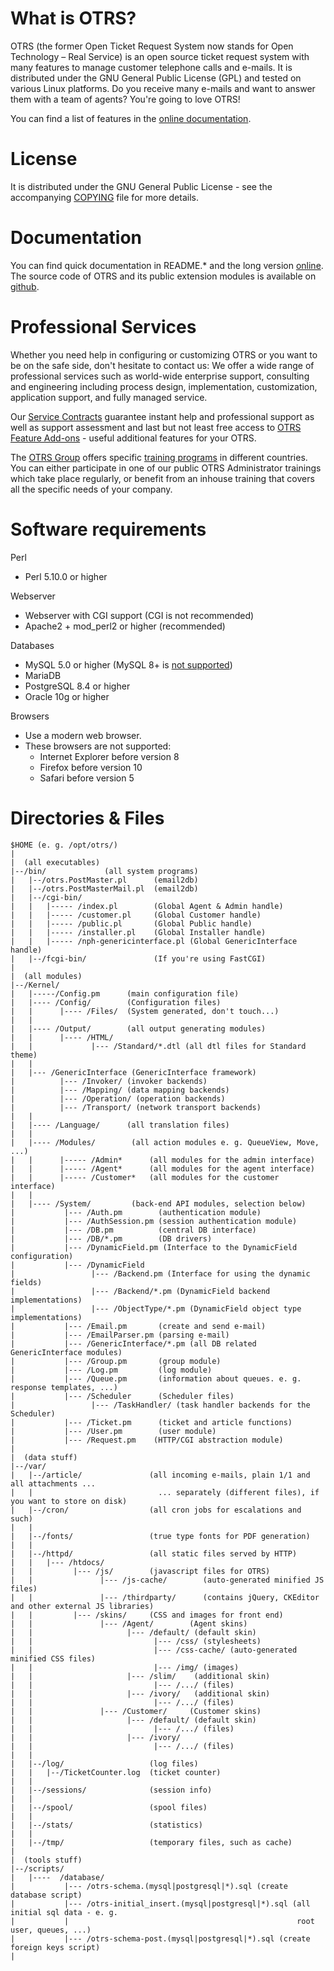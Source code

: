What is OTRS?
=============
OTRS (the former Open Ticket Request System now stands for Open Technology
 – Real Service) is an open source ticket request system with many features
to manage customer telephone calls and e-mails. It is distributed under the
GNU General Public License (GPL) and tested on various Linux platforms.
Do you receive many e-mails and want to answer them with a team of agents? You're going to love OTRS!

You can find a list of features in the
[online documentation](http://otrs.github.io/doc/manual/admin/4.0/en/html/otrs.html#features-of-otrs).


License
=======
It is distributed under the GNU General Public License - see the
accompanying [COPYING](COPYING) file for more details.


Documentation
=============
You can find quick documentation in README.* and the long version
[online](http://doc.otrs.org/). The source code of OTRS and its public extension
modules is available on [github](http://otrs.github.io).


Professional Services
=====================

Whether you need help in configuring or customizing OTRS or you want to be on the safe side,
don't hesitate to contact us: We offer a wide range of professional services such as
world-wide enterprise support, consulting and engineering including process design,
implementation, customization, application support, and fully managed service.

Our [Service Contracts](http://www.otrs.com/en/solutions/service-contracts/) guarantee instant help
and professional support as well as support assessment and last but not least free access to
[OTRS Feature Add-ons](http://www.otrs.com/en/solutions/subscriptions/otrsfeatureadd-ons/) -
useful additional features for your OTRS.

The [OTRS Group](http://www.otrs.com/) offers specific
[training programs](http://www.otrs.com/en/solutions/training/) in different countries.
You can either participate in one of our public OTRS Administrator trainings which take place regularly,
or benefit from an inhouse training that covers all the specific needs of your company.


Software requirements
=====================
Perl
- Perl 5.10.0 or higher

Webserver
- Webserver with CGI support (CGI is not recommended)
- Apache2 + mod_perl2 or higher (recommended)

Databases
- MySQL 5.0 or higher (MySQL 8+ is [not supported](https://bugs.otrs.org/show_bug.cgi?id=13866))
- MariaDB
- PostgreSQL 8.4 or higher
- Oracle 10g or higher

Browsers
- Use a modern web browser.
- These browsers are not supported:
  - Internet Explorer before version 8
  - Firefox before version 10
  - Safari before version 5


Directories & Files
===================
    $HOME (e. g. /opt/otrs/)
    |
    |  (all executables)
    |--/bin/             (all system programs)
    |   |--/otrs.PostMaster.pl      (email2db)
    |   |--/otrs.PostMasterMail.pl  (email2db)
    |   |--/cgi-bin/
    |   |   |----- /index.pl        (Global Agent & Admin handle)
    |   |   |----- /customer.pl     (Global Customer handle)
    |   |   |----- /public.pl       (Global Public handle)
    |   |   |----- /installer.pl    (Global Installer handle)
    |   |   |----- /nph-genericinterface.pl (Global GenericInterface handle)
    |   |--/fcgi-bin/               (If you're using FastCGI)
    |
    |  (all modules)
    |--/Kernel/
    |   |-----/Config.pm      (main configuration file)
    |   |---- /Config/        (Configuration files)
    |   |      |---- /Files/  (System generated, don't touch...)
    |   |
    |   |---- /Output/        (all output generating modules)
    |   |      |---- /HTML/
    |   |             |--- /Standard/*.dtl (all dtl files for Standard theme)
    |   |
    |   |--- /GenericInterface (GenericInterface framework)
    |          |--- /Invoker/ (invoker backends)
    |          |--- /Mapping/ (data mapping backends)
    |          |--- /Operation/ (operation backends)
    |          |--- /Transport/ (network transport backends)
    |   |
    |   |---- /Language/      (all translation files)
    |   |
    |   |---- /Modules/        (all action modules e. g. QueueView, Move, ...)
    |   |      |----- /Admin*      (all modules for the admin interface)
    |   |      |----- /Agent*      (all modules for the agent interface)
    |   |      |----- /Customer*   (all modules for the customer interface)
    |   |
    |   |---- /System/         (back-end API modules, selection below)
    |           |--- /Auth.pm        (authentication module)
    |           |--- /AuthSession.pm (session authentication module)
    |           |--- /DB.pm          (central DB interface)
    |           |--- /DB/*.pm        (DB drivers)
    |           |--- /DynamicField.pm (Interface to the DynamicField configuration)
    |           |--- /DynamicField
    |                 |--- /Backend.pm (Interface for using the dynamic fields)
    |                 |--- /Backend/*.pm (DynamicField backend implementations)
    |                 |--- /ObjectType/*.pm (DynamicField object type implementations)
    |           |--- /Email.pm       (create and send e-mail)
    |           |--- /EmailParser.pm (parsing e-mail)
    |           |--- /GenericInterface/*.pm (all DB related GenericInterface modules)
    |           |--- /Group.pm       (group module)
    |           |--- /Log.pm         (log module)
    |           |--- /Queue.pm       (information about queues. e. g. response templates, ...)
    |           |--- /Scheduler      (Scheduler files)
    |                 |--- /TaskHandler/ (task handler backends for the Scheduler)
    |           |--- /Ticket.pm      (ticket and article functions)
    |           |--- /User.pm        (user module)
    |           |--- /Request.pm    (HTTP/CGI abstraction module)
    |
    |  (data stuff)
    |--/var/
    |   |--/article/               (all incoming e-mails, plain 1/1 and all attachments ...
    |   |                            ... separately (different files), if you want to store on disk)
    |   |--/cron/                  (all cron jobs for escalations and such)
    |   |
    |   |--/fonts/                 (true type fonts for PDF generation)
    |   |
    |   |--/httpd/                 (all static files served by HTTP)
    |   |   |--- /htdocs/
    |   |         |--- /js/        (javascript files for OTRS)
    |   |               |--- /js-cache/        (auto-generated minified JS files)
    |   |               |--- /thirdparty/      (contains jQuery, CKEditor and other external JS libraries)
    |   |         |--- /skins/     (CSS and images for front end)
    |   |               |--- /Agent/        (Agent skins)
    |   |                     |--- /default/ (default skin)
    |   |                           |--- /css/ (stylesheets)
    |   |                           |--- /css-cache/ (auto-generated minified CSS files)
    |   |                           |--- /img/ (images)
    |   |                     |--- /slim/    (additional skin)
    |   |                           |--- /.../ (files)
    |   |                     |--- /ivory/   (additional skin)
    |   |                           |--- /.../ (files)
    |   |               |--- /Customer/     (Customer skins)
    |   |                     |--- /default/ (default skin)
    |   |                           |--- /.../ (files)
    |   |                     |--- /ivory/
    |   |                           |--- /.../ (files)
    |   |
    |   |--/log/                   (log files)
    |   |   |--/TicketCounter.log  (ticket counter)
    |   |
    |   |--/sessions/              (session info)
    |   |
    |   |--/spool/                 (spool files)
    |   |
    |   |--/stats/                 (statistics)
    |   |
    |   |--/tmp/                   (temporary files, such as cache)
    |
    |  (tools stuff)
    |--/scripts/
    |   |----  /database/
    |           |--- /otrs-schema.(mysql|postgresql|*).sql (create database script)
    |           |--- /otrs-initial_insert.(mysql|postgresql|*).sql (all initial sql data - e. g.
    |           |                                                   root user, queues, ...)
    |           |--- /otrs-schema-post.(mysql|postgresql|*).sql (create foreign keys script)
    |
